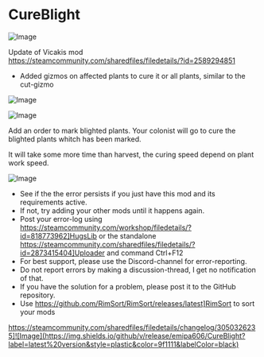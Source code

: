 # CureBlight

![Image](https://i.imgur.com/buuPQel.png)

Update of Vicakis mod https://steamcommunity.com/sharedfiles/filedetails/?id=2589294851

- Added gizmos on affected plants to cure it or all plants, similar to the cut-gizmo

![Image](https://i.imgur.com/pufA0kM.png)

	
![Image](https://i.imgur.com/Z4GOv8H.png)

Add an order to mark blighted plants. Your colonist will go to cure the blighted plants whitch has been marked.

It will take some more time than harvest, the curing speed depend on plant work speed.

![Image](https://i.imgur.com/PwoNOj4.png)



-  See if the the error persists if you just have this mod and its requirements active.
-  If not, try adding your other mods until it happens again.
-  Post your error-log using https://steamcommunity.com/workshop/filedetails/?id=818773962]HugsLib or the standalone https://steamcommunity.com/sharedfiles/filedetails/?id=2873415404]Uploader and command Ctrl+F12
-  For best support, please use the Discord-channel for error-reporting.
-  Do not report errors by making a discussion-thread, I get no notification of that.
-  If you have the solution for a problem, please post it to the GitHub repository.
-  Use https://github.com/RimSort/RimSort/releases/latest]RimSort to sort your mods



https://steamcommunity.com/sharedfiles/filedetails/changelog/3050326235]![Image](https://img.shields.io/github/v/release/emipa606/CureBlight?label=latest%20version&style=plastic&color=9f1111&labelColor=black)

